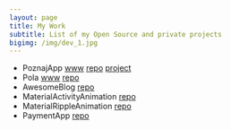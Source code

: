 ```yaml
---
layout: page
title: My Work
subtitle: List of my Open Source and private projects
bigimg: /img/dev_1.jpg
---
```


 - PoznajApp [www](http://poznajapp.pl) [repo](https://github.com/KlubJagiellonski/poznaj-app-android) [project](https://codeforpoland.org/projects/meet-wroclaw/)
 - Pola [www](http://pola-app.pl) [repo](https://github.com/KlubJagiellonski/pola-android)
 - AwesomeBlog [repo](https://github.com/rafalgawlik/AwesomeBlog)
 - MaterialActivityAnimation [repo](https://github.com/rafalgawlik/MaterialActivityAnimations)
 - MaterialRippleAnimation [repo](https://github.com/rafalgawlik/MaterialRippleAnimation)
 - PaymentApp [repo](https://github.com/rafalgawlik/PaymentApp)
